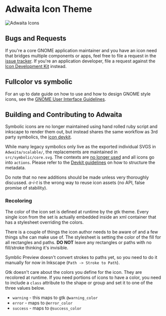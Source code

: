 # Adwaita Icon Theme
![Adwaita Icons](src/logo.svg)

## Bugs and Requests
If you're a core GNOME application maintainer and you have an icon need that bridges multiple components or apps, feel free to file a request in the [issue tracker](https://gitlab.gnome.org/GNOME/adwaita-icon-theme/-/issues). If you're an application developer, file a request against the [Icon Development Kit](https://gitlab.gnome.org/Teams/Design/icon-development-kit/-/issues) instead.


## Fullcolor vs symbolic
For an up to date guide on how to use and how to design GNOME style icons, see the [GNOME User Interface Guidelines](https://developer.gnome.org/hig/stable/icons-and-artwork.html.en).

## Building and Contributing to Adwaita
Symbolic icons are no longer maintained using hand rolled ruby script and inkscape to render them out, but instead shares the same workflow as 3rd party symbolics, the [icon devkit](https://gitlab.gnome.org/Teams/Design/icon-development-kit).

While many legacy symbolics only live as the exported individual SVGS in `Adwaita/scalable/`, the replacements are maintained in `src/symbolic/core.svg`. The contexts are [no longer used](https://gitlab.gnome.org/GNOME/adwaita-icon-theme/-/issues/73) and all icons go into `actions`. Please refer to the [Devkit guidelines]() on how to structure the metadata.

Do note that no new additions should be made unless very thoroughly discussed. *a-i-t* is the wrong way to reuse icon assets (no API, false promise of stability).

### Recoloring
The color of the icon set is defined at runtime by the gtk theme. Every single icon from the set is actually embedded inside an xml container that has a stylesheet overriding the colors.

There is a couple of things the icon author needs to be aware of and a few things s/he can make use of. The stylesheet is setting the color of the fill for all rectangles and paths. **DO NOT** leave any rectangles or paths with no fill/stroke thinking it's invisible.

Symblic Preview doesn't convert strokes to paths yet, so you need to do it manually for now in Inkscape (`Path -> Stroke to Path`).

Gtk doesn't care about the colors you define for the icon. They are recolored at runtime. If you need portions of icons to have a color, you need to include a `class` attribute to the shape or group and set it to one of the three values below. 

- `warning` - this maps to gtk `@warning_color`
- `error` - maps to `@error_color`
- `success` - maps to `@success_color`